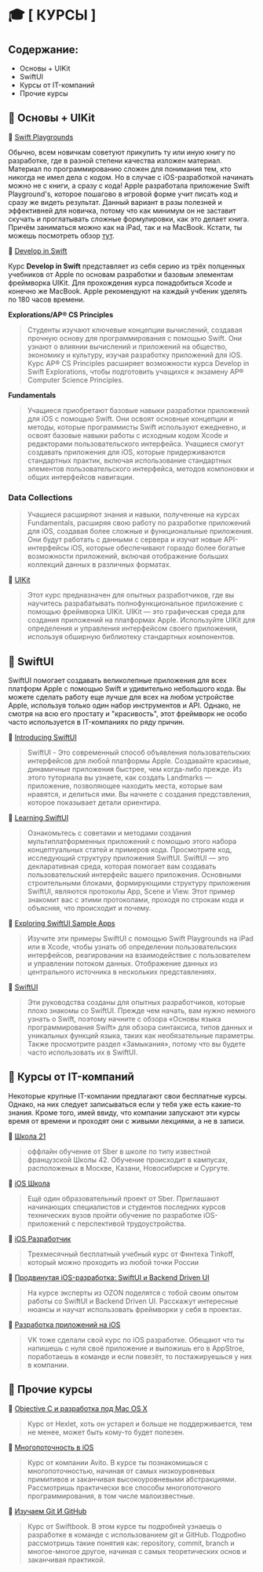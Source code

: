 # 🎓 [ КУРСЫ ]

## Содержание:
- Основы + UIKit
- SwiftUI
- Курсы от IT-компаний
- Прочие курсы

## 📙 **Основы + UIKit**

📖 [Swift Playgrounds](https://developer.apple.com/swift-playgrounds/)

Обычно, всем новичкам советуют прикупить ту или иную книгу по разработке, где в разной степени качества изложен материал. Материал по программированию  сложен для понимания тем, кто никогда не имел дела с кодом. Но в случае с iOS-разработкой начинать можно не с книги, а сразу с кода! Apple разработала приложение Swift Playground's, которое пошагово в игровой форме учит писать код и сразу же видеть результат. Данный вариант в разы полезней и эффективней для новичка, потому что как минимум он не заставит скучать и проглатывать сложные формулировки, как это делает книга. Причём заниматься можно как на iPad, так и на MacBook. Кстати, ты можешь посмотреть обзор [тут](https://www.youtube.com/watch?v=KdNoCnMLpTY).

📖 [Develop in Swift](https://developer.apple.com/learn/curriculum/)

Курс **Develop in Swift** представляет из себя серию из трёх полценных учебников от Apple по основам разработки и базовым элементам фреймворка UIKit. Для прохождения курса понадобиться Xcode и конечно же MacBook. Apple рекомендуют на каждый учбеник уделять по 180 часов времени.

**Explorations/AP® CS Principles** 
> Студенты изучают ключевые концепции вычислений, создавая прочную основу для программирования с помощью Swift. Они узнают о влиянии вычислений и приложений на общество, экономику и культуру, изучая разработку приложений для iOS. Курс AP® CS Principles расширяет возможности курса Develop in Swift Explorations, чтобы подготовить учащихся к экзамену AP® Computer Science Principles.


**Fundamentals** 
> Учащиеся приобретают базовые навыки разработки приложений для iOS с помощью Swift. Они освоят основные концепции и методы, которые программисты Swift используют ежедневно, и освоят базовые навыки работы с исходным кодом Xcode и редакторами пользовательского интерфейса. Учащиеся смогут создавать приложения для iOS, которые придерживаются стандартных практик, включая использование стандартных элементов пользовательского интерфейса, методов компоновки и общих интерфейсов навигации.


### **Data Collections**
> Учащиеся расширяют знания и навыки, полученные на курсах Fundamentals, расширяя свою работу по разработке приложений для iOS, создавая более сложные и функциональные приложения. Они будут работать с данными с сервера и изучат новые API-интерфейсы iOS, которые обеспечивают гораздо более богатые возможности приложений, включая отображение больших коллекций данных в различных форматах.

📖 [UIKit](https://developer.apple.com/tutorials/app-dev-training/getting-started-with-today)

> Этот курс предназначен для опытных разработчиков, где вы научитесь разрабатывать полнофункциональное приложение с помощью фреймворка UIKit. UIKit — это графическая среда для создания приложений на платформах Apple. Используйте UIKit для определения и управления интерфейсом своего приложения, используя обширную библиотеку стандартных компонентов.


## 📘 **SwiftUI**



SwiftUI помогает создавать великолепные приложения для всех платформ Apple с помощью Swift и удивительно небольшого кода. Вы можете сделать работу еще лучше для всех на любом устройстве Apple, используя только один набор инструментов и API. Однако, не смотря на всю его простату и "красивость", этот фреймворк не особо часто используется в IT-компаниях по ряду причин.

📖 [Introducing SwiftUI](https://developer.apple.com/tutorials/SwiftUI)

> SwiftUI - Это современный способ объявления пользовательских интерфейсов для любой платформы Apple. Создавайте красивые, динамичные приложения быстрее, чем когда-либо прежде. Из этого туториала вы узнаете, как создать Landmarks — приложение, позволяющее находить места, которые вам нравятся, и делиться ими. Вы начнете с создания представления, которое показывает детали ориентира.

📖 [Learning SwiftUI](https://developer.apple.com/tutorials/swiftui-concepts)

> Ознакомьтесь с советами и методами создания мультиплатформенных приложений с помощью этого набора концептуальных статей и примеров кода. Просмотрите код, исследующий структуру приложения SwiftUI. SwiftUI — это декларативная среда, которая помогает вам создавать пользовательский интерфейс вашего приложения. Основными строительными блоками, формирующими структуру приложения SwiftUI, являются протоколы App, Scene и View. Этот пример знакомит вас с этими протоколами, проходя по строкам кода и объясняя, что происходит и почему.

📖 [Exploring SwiftUI Sample Apps](https://developer.apple.com/tutorials/swiftui-concepts)

> Изучите эти примеры SwiftUI с помощью Swift Playgrounds на iPad или в Xcode, чтобы узнать об определении пользовательских интерфейсов, реагировании на взаимодействие с пользователем и управлении потоком данных. Отображение данных из центрального источника в нескольких представлениях.

📖 [SwiftUI](https://developer.apple.com/tutorials/app-dev-training/getting-started-with-scrumdinger)

> Эти руководства созданы для опытных разработчиков, которые плохо знакомы со SwiftUI. Прежде чем начать, вам нужно немного узнать о Swift, поэтому начните с обзора «Основы языка программирования Swift» для обзора синтаксиса, типов данных и уникальных функций языка, таких как необязательные параметры. Также просмотрите раздел «Замыкания», потому что вы будете часто использовать их в SwiftUI.


## 📗 **Курсы от IT-компаний**
Некоторые крупные IT-компании предлагают свои бесплатные курсы. Однако, на них следует записываться если у тебя уже есть какие-то знания. 
Кроме того, имей ввиду, что компании запускают эти курсы время от времени и проходят они с живыми лекциями, а не в записи.

📖 [Школа 21](https://21-school.ru")
> оффлайн обучение от Sber в школе по типу известной французской Школы 42. Обучение происходит в кампусах, расположеных в Москве, Казани, Новосибирске и Сургуте.

📖 [iOS Школа](https://sbergraduate.ru/ios-school/)
> Ещё один образовательный проект от Sber. Приглашают начинающих специалистов и студентов последних курсов технических вузов пройти обучение по разработке iOS-приложений с перспективой трудоустройства.

📖 [iOS Разработчик](https://fintech.tinkoff.ru/study/fintech/ios/)
> Трехмесячный бесплатный учебный курс от Финтеха Tinkoff, который можно проходить из любой точки России

📖 [Продвинутая iOS-разработка: SwiftUI и Backend Driven UI](https://route256.ozon.ru/ios)
> На курсе эксперты из OZON поделятся с тобой своим опытом работы со SwiftUI и Backend Driven UI. Расскажут интересные нюансы и научат использовать фреймворки у себя в проектах.

📖 [Разработка приложений на iOS](https://education.vk.company/curriculum/program/discipline/1238/)
> VK тоже сделали свой курс по iOS разработке. Обещают что ты напишешь с нуля своё приложение и выложишь его в AppStroe, поработаешь в команде и если повезёт, то постажируешься у них в компании.

## 📕 **Прочие курсы**

📖 [Objective C и разработка под Mac OS X](https://ru.hexlet.io/courses/objective_c)

> Курс от Hexlet, хоть он устарел и больше не поддерживается, тем не менее, может быть кому-то будет полезен.

📖 [Многопоточность в iOS](https://stepik.org/course/3278/promo?search=1311369686)
> Курс от компании Avito. В курсе ты познакомишься с многопоточностью, начиная от самых низкоуровневых примитивов и заканчивая высокоуровневыми абстракциями. Рассмотришь практически все способы многопоточного программирования, в том числе малоизвестные.

📖 [Изучаем Git И GitHub](https://swiftbook.ru/contents/git-and-github/)
> Курс от Swiftbook. В этом курсе ты подробней узнаешь о разработке в команде с использованием git и GitHub. Подробно рассмотришь такие понятия как: repository, commit, branch и многое-многое другое, начиная с самых теоретических основ и заканчивая практикой.

